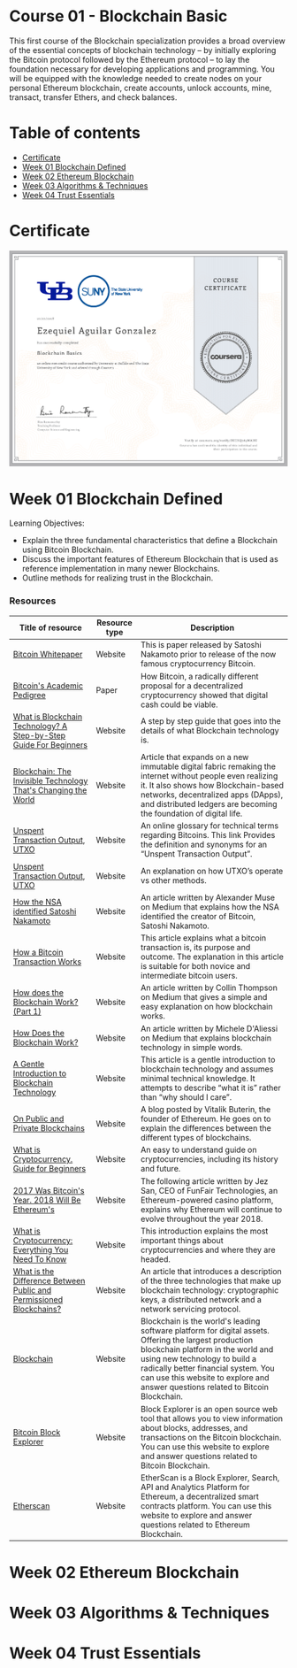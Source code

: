 # Course 01 - Blockchain Basic

This first course of the Blockchain specialization provides a broad overview of the essential concepts of blockchain technology – by initially exploring the Bitcoin protocol followed by the Ethereum protocol – to lay the foundation necessary for developing applications and programming. You will be equipped with the knowledge needed to create nodes on your personal Ethereum blockchain, create accounts, unlock accounts, mine, transact, transfer Ethers, and check balances.

Table of contents
=================

<!--ts-->
   * [Certificate](#certificate)
   * [Week 01 Blockchain Defined](#week-01-blockchain-defined)
   * [Week 02 Ethereum Blockchain](#week-02-ethereum-blockchain)
   * [Week 03 Algorithms & Techniques](#week-03-algorithms-&-techniques)
   * [Week 04 Trust Essentials](#week-04-trust-essentials)

<!--te-->

Certificate
==============

![Certificate](ezequiel-aguilar-blockchain-basics-UB-Sunny-Blockchain-Specialization.png)

Week 01 Blockchain Defined
==========================
Learning Objectives:
* Explain the three fundamental characteristics that define a Blockchain using Bitcoin Blockchain.
* Discuss the important features of Ethereum Blockchain that is used as reference implementation in many newer Blockchains.
* Outline methods for realizing trust in the Blockchain.

### Resources
| Title of resource | Resource type | Description
| --- | --- |--- |
| [Bitcoin Whitepaper](http://www.bitcoin.org/bitcoin.pdf) | Website | This is paper released by Satoshi Nakamoto prior to release of the now famous cryptocurrency Bitcoin. |
|[Bitcoin's Academic Pedigree](https://queue.acm.org/detail.cfm?id=3136559)|Paper|How Bitcoin, a radically different proposal for a decentralized cryptocurrency showed that digital cash could be viable.|
|[What is Blockchain Technology? A Step-by-Step Guide For Beginners](https://blockgeeks.com/guides/what-is-blockchain-technology/)|Website|A step by step guide that goes into the details of what Blockchain technology is.|
|[Blockchain: The Invisible Technology That's Changing the World](https://www.pcmag.com/article/351486/blockchain-the-invisible-technology-thats-changing-the-wor)|Website|Article that expands on a new immutable digital fabric remaking the internet without people even realizing it. It also shows how Blockchain-based networks, decentralized apps (DApps), and distributed ledgers are becoming the foundation of digital life.|
|[Unspent Transaction Output, UTXO](https://bitcoin.org/en/glossary/unspent-transaction-output)|Website|An online glossary for technical terms regarding Bitcoins. This link Provides the definition and synonyms for an “Unspent Transaction Output”.|
|[Unspent Transaction Output, UTXO](https://www.smithandcrown.com/definition/unspent-transaction-outputs-utxo/)|Website|An explanation on how UTXO’s operate vs other methods.|
|[How the NSA identified Satoshi Nakamoto](https://medium.com/cryptomuse/how-the-nsa-caught-satoshi-nakamoto-868affcef595)|Website|An article written by Alexander Muse on Medium that explains how the NSA identified the creator of Bitcoin, Satoshi Nakamoto.|
|[How a Bitcoin Transaction Works](https://www.ccn.com/bitcoin-transaction-really-works/)|Website|This article explains what a bitcoin transaction is, its purpose and outcome. The explanation in this article is suitable for both novice and intermediate bitcoin users.|
|[How does the Blockchain Work? (Part 1)](https://medium.com/blockchain-review/how-does-the-blockchain-work-for-dummies-explained-simply-9f94d386e093)|Website|An article written by Collin Thompson on Medium that gives a simple and easy explanation on how blockchain works.|
|[How Does the Blockchain Work?](https://medium.com/@micheledaliessi/how-does-the-blockchain-work-98c8cd01d2ae)|Website|An article written by Michele D'Aliessi on Medium that explains blockchain technology in simple words.|
|[A Gentle Introduction to Blockchain Technology](https://bitsonblocks.net/2015/09/09/a-gentle-introduction-to-blockchain-technology/)|Website|This article is a gentle introduction to blockchain technology and assumes minimal technical knowledge. It attempts to describe “what it is” rather than “why should I care”.|
|[On Public and Private Blockchains](https://blog.ethereum.org/2015/08/07/on-public-and-private-blockchains/)|Website|A blog posted by Vitalik Buterin, the founder of Ethereum. He goes on to explain the differences between the different types of blockchains.|
|[What is Cryptocurrency. Guide for Beginners](https://cointelegraph.com/bitcoin-for-beginners/what-are-cryptocurrencies#accept-as-payment-for-business)|Website|An easy to understand guide on cryptocurrencies, including its history and future.|
|[2017 Was Bitcoin's Year. 2018 Will Be Ethereum's](https://www.coindesk.com/2017-bitcoins-year-2018-will-ethereums/)|Website|The following article written by Jez San, CEO of FunFair Technologies, an Ethereum-powered casino platform, explains why Ethereum will continue to evolve throughout the year 2018.|
|[What is Cryptocurrency: Everything You Need To Know](https://blockgeeks.com/guides/what-is-cryptocurrency/)|Website|This introduction explains the most important things about cryptocurrencies and where they are headed.|
|[What is the Difference Between Public and Permissioned Blockchains?](https://www.coindesk.com/information/what-is-the-difference-between-open-and-permissioned-blockchains/)|Website|An article that introduces a description of the three technologies that make up blockchain technology: cryptographic keys, a distributed network and a network servicing protocol.|
|[Blockchain](https://blockchain.info/)|Website|Blockchain is the world's leading software platform for digital assets. Offering the largest production blockchain platform in the world and using new technology to build a radically better financial system. You can use this website to explore and answer questions related to Bitcoin Blockchain.|
|[Bitcoin Block Explorer](https://blockexplorer.com/)|Website|Block Explorer is an open source web tool that allows you to view information about blocks, addresses, and transactions on the Bitcoin blockchain. You can use this website to explore and answer questions related to Bitcoin Blockchain.|
|[Etherscan](https://etherscan.io/)|Website|EtherScan is a Block Explorer, Search, API and Analytics Platform for Ethereum, a decentralized smart contracts platform. You can use this website to explore and answer questions related to Ethereum Blockchain.|






Week 02 Ethereum Blockchain
============================

Week 03 Algorithms & Techniques
=================================


Week 04 Trust Essentials
==========================

